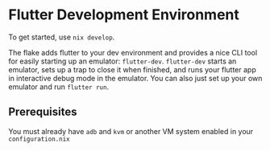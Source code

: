 # Flutter Development Environment
To get started, use `nix develop`.

The flake adds flutter to your dev environment and provides a nice CLI tool for easily starting up an emulator: `flutter-dev`. `flutter-dev` starts an emulator, sets up a trap to close it when finished, and runs your flutter app in interactive debug mode in the emulator. You can also just set up your own emulator and run `flutter run`.

## Prerequisites
You must already have `adb` and `kvm` or another VM system enabled in your `configuration.nix`
